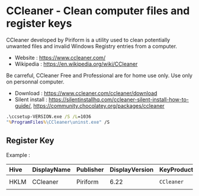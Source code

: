 # CCleaner - Clean computer files and register keys

CCleaner developed by Piriform is a utility used to clean potentially
unwanted files and invalid Windows Registry entries from a computer.

* Website : https://www.ccleaner.com/
* Wikipedia : https://en.wikipedia.org/wiki/CCleaner

Be carreful, CCleaner Free and Professional are for home use only.
Use only on personnal computer.

* Download : https://www.ccleaner.com/ccleaner/download
* Silent install : https://silentinstallhq.com/ccleaner-silent-install-how-to-guide/,
	https://community.chocolatey.org/packages/ccleaner

```bat
.\ccsetup-VERSION.exe /S /L=1036
"%ProgramFiles%\CCleaner\uninst.exe" /S
```

## Register Key

Example :

 | Hive | DisplayName | Publisher | DisplayVersion | KeyProduct | UninstallExe |
 |:---- |:----------- |:--------- |:-------------- |:---------- |:------------ |
 | HKLM | CCleaner | Piriform | 6.22 | `CCleaner` | `"C:\Program Files\CCleaner\uninst.exe"` |
